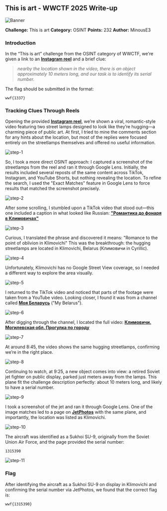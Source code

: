 ## This is art - WWCTF 2025 Write-up

![Banner](assets/img/banner.png)

**Challenge:** This is art
**Category:** OSINT
**Points:** 232
**Author:** MinousE3

### Introduction
In the “This is art” challenge from the OSINT category of WWCTF, we're given a link to an [**Instagram reel**](https://www.instagram.com/reel/DMCg-OHI5Yt/) and a brief clue: 
> *nearby the location shown in the video, there is an object approximately 10 meters long, and our task is to identify its serial number.*

The flag should be submitted in the format:
```
wwf{1337}
```

### Tracking Clues Through Reels
Opening the provided [**Instagram reel**](https://www.instagram.com/reel/DMCg-OHI5Yt/), we’re shown a viral, romantic-style video featuring two street lamps designed to look like they’re hugging—a charming piece of public art. At first, I tried to mine the comments section for any hints about the location, but most of the replies were focused entirely on the streetlamps themselves and offered no useful information.

![step-1](assets/img/step-1.png)

So, I took a more direct OSINT approach: I captured a screenshot of the streetlamps from the reel and ran it through Google Lens. Initially, the results included several reposts of the same content across TikTok, Instagram, and YouTube Shorts, but nothing revealing the location. To refine the search, I used the "Exact Matches" feature in Google Lens to force results that matched the screenshot precisely.

![step-2](assets/img/step-2.png)

After some scrolling, I stumbled upon a TikTok video that stood out—this one included a caption in what looked like Russian:
[**"Романтика до фонаря в Климовичах"**](https://www.tiktok.com/@platform375mogilev/video/7527315839264083205)

![step-3](assets/img/step-3.png)

Curious, I translated the phrase and discovered it means:
"Romance to the point of oblivion in Klimovichi"
This was the breakthrough: the hugging streetlamps are located in Klimovichi, Belarus (Климовичи in Cyrillic).

![step-4](assets/img/step-4.png)

Unfortunately, Klimovichi has no Google Street View coverage, so I needed a different way to explore the area visually. 

![step-5](assets/img/step-5.png)

I returned to the TikTok video and noticed that parts of the footage were taken from a YouTube video. Looking closer, I found it was from a channel called [**Моя Беларусь**](https://www.youtube.com/@MyBelarus-Live) ("My Belarus"). 

![step-6](assets/img/step-6.png)

After digging through the channel, I located the full video:
[**Климовичи. Могилевская обл. Прогулка по городу**](https://www.youtube.com/watch?v=ECCGHOYVz8M)

![step-7](assets/img/step-7.png)

At around 8:45, the video shows the same hugging streetlamps, confirming we’re in the right place. 

![step-8](assets/img/step-8.png)

Continuing to watch, at 9:25, a new object comes into view: a retired Soviet jet fighter on public display, parked just meters away from the lamps. This plane fit the challenge description perfectly: about 10 meters long, and likely to have a serial number.

![step-9](assets/img/step-9.png)

I took a screenshot of the jet and ran it through Google Lens. One of the image matches led to a page on [**JetPhotos**](https://www.jetphotos.com/airport/Other+Location+-+Klimovichi) with the same plane, and importantly, the location was listed as Klimovichi. 

![step-10](assets/img/step-10.png)

The aircraft was identified as a Sukhoi SU-9, originally from the Soviet Union Air Force, and the page provided the serial number:
```
1315390
```
![step-11](assets/img/step-11.png)


### Flag
After identifying the aircraft as a Sukhoi SU-9 on display in Klimovichi and confirming the serial number via JetPhotos, we found that the correct flag is:

```
wwf{1315390}
```
